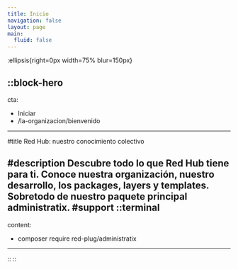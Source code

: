 ```yaml
---
title: Inicio
navigation: false
layout: page
main:
  fluid: false
---
```


:ellipsis{right=0px width=75% blur=150px}

::block-hero
---
cta:
  - Iniciar
  - /la-organizacion/bienvenido

---

#title
Red Hub: nuestro conocimiento colectivo

#description
Descubre todo lo que Red Hub tiene para ti. Conoce nuestra organización, nuestro desarrollo, los packages, layers y templates.
Sobretodo de nuestro paquete principal administratix.
#support
  ::terminal
  ---
  content:
  - composer require red-plug/administratix
  ---
  ::
::

